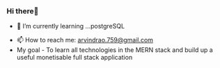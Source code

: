 ### Hi there👋


- 🌱 I’m currently learning ...postgreSQL
<!-- - 👯 I’m looking to collaborate on ... -->
- 📫 How to reach me: arvindrao.759@gmail.com
- My goal - To learn all technologies in the MERN stack and build up a useful monetisable full stack application
<!-- - 😄 Pronouns: ... -->
<!-- - ⚡ Fun fact: ... -->
